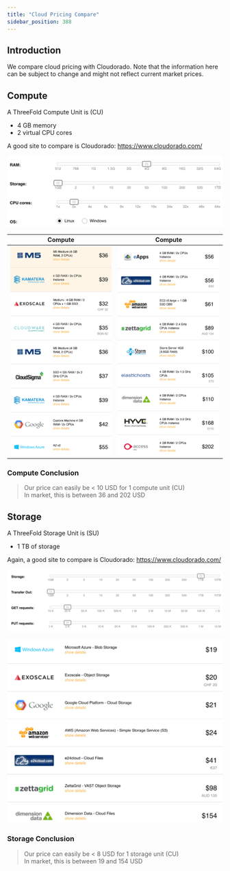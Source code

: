 ```yaml
---
title: "Cloud Pricing Compare"
sidebar_position: 388
---
```






## Introduction

We compare cloud pricing with Cloudorado. Note that the information here can be subject to change and might not reflect current market prices.

## Compute

A ThreeFold Compute Unit is (CU)

- 4 GB memory
- 2 virtual CPU cores

A good site to compare is Cloudorado: https://www.cloudorado.com/

![](./img/cloudorado_compute_choices.jpg)

| Compute                           | Compute                           |
| --------------------------------- | --------------------------------- |
| ![](./img/cloudorado_compute_1.jpg) | ![](./img/cloudorado_compute_2.jpg) |


### Compute Conclusion

> Our price can easily be < 10 USD for 1 compute unit (CU) <br />
> In market, this is between 36 and 202 USD

## Storage

A ThreeFold Storage Unit is (SU)

- 1 TB of storage

Again, a good site to compare is Cloudorado: https://www.cloudorado.com/

![](./img/cloudorado_storage_choices.jpg)

![](./img/cloudorado_storage_1.jpg)

### Storage Conclusion

> Our price can easily be < 8 USD for 1 storage unit (CU) <br />
> In market, this is between 19 and 154 USD

<!-- TODO: Update with current market and add generated_on -->